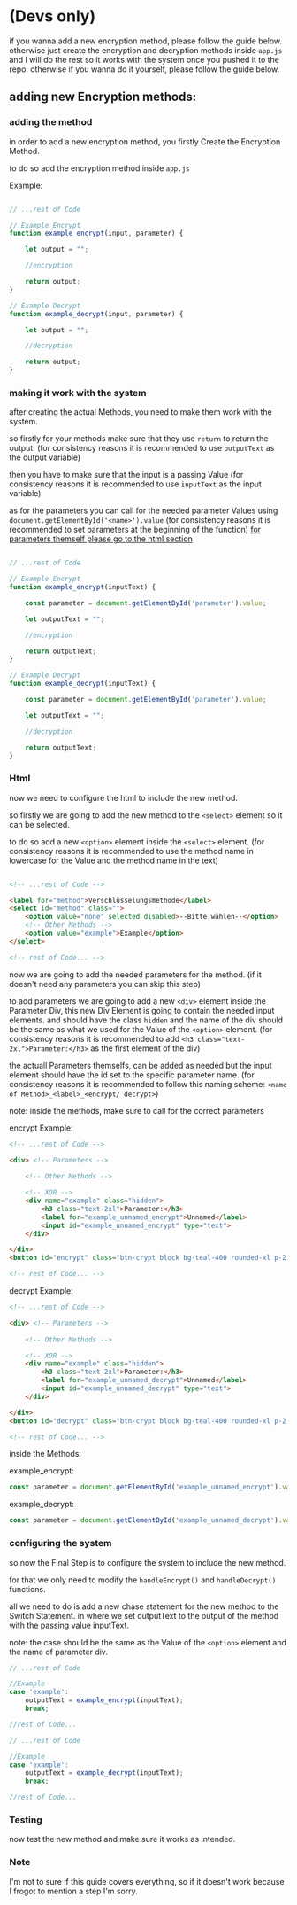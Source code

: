 # (Devs only)

if you wanna add a new encryption method, please follow the guide below. otherwise just create the encryption and decryption methods inside ``app.js`` and I will do the rest so it works with the system once you pushed it to the repo. otherwise if you wanna do it yourself, please follow the guide below.

## adding new Encryption methods:

### adding the method

in order to add a new encryption method, you firstly Create the Encryption Method.

to do so add the encryption method inside ``app.js``

Example:

```javascript

// ...rest of Code

// Example Encrypt
function example_encrypt(input, parameter) {

    let output = "";

    //encryption

    return output;
}

// Example Decrypt
function example_decrypt(input, parameter) {

    let output = "";

    //decryption

    return output;
}

```

### making it work with the system

after creating the actual Methods, you need to make them work with the system.

so firstly for your methods make sure that they use ``return`` to return the output. (for consistency reasons it is recommended to use ``outputText`` as the output variable) 

then you have to make sure that the input is a passing Value (for consistency reasons it is recommended to use ``inputText`` as the input variable)

as for the parameters you can call for the needed parameter Values using ``document.getElementById('<name>').value`` (for consistency reasons it is recommended to set parameters at the beginning of the function)
[for parameters themself please go to the html section](#html)

```javascript

// ...rest of Code

// Example Encrypt
function example_encrypt(inputText) {

    const parameter = document.getElementById('parameter').value;

    let outputText = "";

    //encryption

    return outputText;
}

// Example Decrypt
function example_decrypt(inputText) {

    const parameter = document.getElementById('parameter').value;

    let outputText = "";

    //decryption

    return outputText;
}

```

### Html

now we need to configure the html to include the new method.

so firstly we are going to add the new method to the ``<select>`` element so it can be selected.

to do so add a new ``<option>`` element inside the ``<select>`` element. (for consistency reasons it is recommended to use the method name in lowercase for the Value and the method name in the text)

```html

<!-- ...rest of Code -->

<label for="method">Verschlüsselungsmethode</label>
<select id="method" class="">
    <option value="none" selected disabled>--Bitte wählen--</option>
    <!-- Other Methods -->
    <option value="example">Example</option>
</select>

<!-- rest of Code... -->
```

now we are going to add the needed parameters for the method. (if it doesn't need any parameters you can skip this step)

to add parameters we are going to add a new ``<div>`` element inside the Parameter Div, this new Div Element is going to contain the needed input elements. and should have the class ``hidden`` and the name of the div should be the same as what we used for the Value of the ``<option>`` element. (for consistency reasons it is recommended to add ``<h3 class="text-2xl">Parameter:</h3>`` as the first element of the div)

the actuall Parameters themselfs, can be added as needed but the input element should have the id set to the specific parameter name. (for consistency reasons it is recommended to follow this naming scheme: ``<name of Method>_<label>_<encrypt/ decrypt>``)

note: inside the methods, make sure to call for the correct parameters

encrypt Example:

```html
<!-- ...rest of Code -->

<div> <!-- Parameters -->
                            
    <!-- Other Methods -->

    <!-- XOR -->
    <div name="example" class="hidden">
        <h3 class="text-2xl">Parameter:</h3>
        <label for="example_unnamed_encrypt">Unnamed</label>
        <input id="example_unnamed_encrypt" type="text">
    </div>

</div>
<button id="encrypt" class="btn-crypt block bg-teal-400 rounded-xl p-2 select-none">Vertschlüsseln</button>

<!-- rest of Code... -->
```

decrypt Example:

```html
<!-- ...rest of Code -->

<div> <!-- Parameters -->
                            
    <!-- Other Methods -->

    <!-- XOR -->
    <div name="example" class="hidden">
        <h3 class="text-2xl">Parameter:</h3>
        <label for="example_unnamed_decrypt">Unnamed</label>
        <input id="example_unnamed_decrypt" type="text">
    </div>

</div>
<button id="decrypt" class="btn-crypt block bg-teal-400 rounded-xl p-2 select-none">Entschlüsseln</button>

<!-- rest of Code... -->
```

inside the Methods:

example_encrypt:
```javascript
const parameter = document.getElementById('example_unnamed_encrypt').value;
```
example_decrypt:
```javascript
const parameter = document.getElementById('example_unnamed_decrypt').value;
```

### configuring the system

so now the Final Step is to configure the system to include the new method.

for that we only need to modify the ``handleEncrypt()`` and ``handleDecrypt()`` functions.

all we need to do is add a new chase statement for the new method to the Switch Statement.
in where we set outputText to the output of the method with the passing value inputText.

note: the case should be the same as the Value of the ``<option>`` element and the name of parameter div.

```javascript
// ...rest of Code

//Example
case 'example':
    outputText = example_encrypt(inputText);
    break;

//rest of Code...
```

```javascript
// ...rest of Code

//Example
case 'example':
    outputText = example_decrypt(inputText);
    break;

//rest of Code...
```

### Testing

now test the new method and make sure it works as intended.

### Note

I'm not to sure if this guide covers everything, so if it doesn't work because I frogot to mention a step I'm sorry.